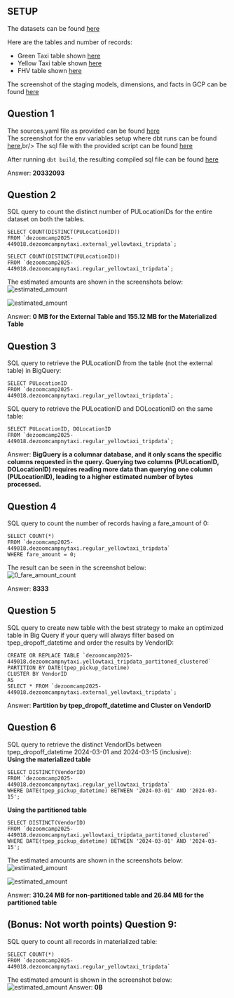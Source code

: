 ## SETUP

The datasets can be found [here](./images/datasets_in_gcs.png) <br/>

Here are the tables and number of records:
* Green Taxi table shown [here](./images/green_taxi_records_bq.png) <br/>
* Yellow Taxi table shown [here](./images/yellow_taxi_records_bq.png) <br/>
* FHV table shown [here](./images/fhv_records_bq.png) <br/>

The screenshot of the staging models, dimensions, and facts in GCP can be found [here](./images/data_objects_bq.png) <br/>


## Question 1
The sources.yaml file as provided can be found [here](./sources.yaml)<br/>
The screenshot for the env variables setup where dbt runs can be found [here](./images/question1_1.png),br/>
The sql file with the provided script can be found [here](./ext_green_taxi.sql)<br/>

After running `dbt build`, the resulting compiled sql file can be found [here](./ext_green_taxi_compiled.sql)


Answer: **20332093**

## Question 2
SQL query to count the distinct number of PULocationIDs for the entire dataset on both the tables.</br>
```
SELECT COUNT(DISTINCT(PULocationID))
FROM `dezoomcamp2025-449018.dezoomcampnytaxi.external_yellowtaxi_tripdata`;

SELECT COUNT(DISTINCT(PULocationID))
FROM `dezoomcamp2025-449018.dezoomcampnytaxi.regular_yellowtaxi_tripdata`;
```

The estimated amounts are shown in the screenshots below:<br/>
![estimated_amount](./images/question2_1.png)

![estimated_amount](./images/question2_2.png)

Answer: **0 MB for the External Table and 155.12 MB for the Materialized Table**


## Question 3
SQL query to retrieve the PULocationID from the table (not the external table) in BigQuery:<br/>
```
SELECT PULocationID
FROM `dezoomcamp2025-449018.dezoomcampnytaxi.regular_yellowtaxi_tripdata`;
```
SQL query to retrieve the PULocationID and DOLocationID on the same table:<br/>
```
SELECT PULocationID, DOLocationID
FROM `dezoomcamp2025-449018.dezoomcampnytaxi.regular_yellowtaxi_tripdata`;
```
Answer: **BigQuery is a columnar database, and it only scans the specific columns requested in the query. Querying two columns (PULocationID, DOLocationID) requires 
reading more data than querying one column (PULocationID), leading to a higher estimated number of bytes processed.**


## Question 4
SQL query to count the number of records having a fare_amount of 0:
```
SELECT COUNT(*)
FROM `dezoomcamp2025-449018.dezoomcampnytaxi.regular_yellowtaxi_tripdata`
WHERE fare_amount = 0;
```
The result can be seen in the screenshot below:<br/>
![0_fare_amount_count](./images/question4.png)

Answer: **8333**

## Question 5
SQL query to create new table with the best strategy to make an optimized table in Big Query if your query will always filter based on tpep_dropoff_datetime and order the results by VendorID:<br/>
```
CREATE OR REPLACE TABLE `dezoomcamp2025-449018.dezoomcampnytaxi.yellowtaxi_tripdata_partitoned_clustered`
PARTITION BY DATE(tpep_pickup_datetime)
CLUSTER BY VendorID 
AS
SELECT * FROM `dezoomcamp2025-449018.dezoomcampnytaxi.external_yellowtaxi_tripdata`;
```
Answer: **Partition by tpep_dropoff_datetime and Cluster on VendorID**


## Question 6
SQL query to retrieve the distinct VendorIDs between tpep_dropoff_datetime 2024-03-01 and 2024-03-15 (inclusive):</br>
**Using the materialized table**<br/>
```
SELECT DISTINCT(VendorID)
FROM `dezoomcamp2025-449018.dezoomcampnytaxi.regular_yellowtaxi_tripdata`
WHERE DATE(tpep_pickup_datetime) BETWEEN '2024-03-01' AND '2024-03-15';
```
**Using the partitioned table**<br/>
```
SELECT DISTINCT(VendorID)
FROM `dezoomcamp2025-449018.dezoomcampnytaxi.yellowtaxi_tripdata_partitoned_clustered`
WHERE DATE(tpep_pickup_datetime) BETWEEN '2024-03-01' AND '2024-03-15';
```
The estimated amounts are shown in the screenshots below:<br/>
![estimated_amount](./images/question6_1.png)

![estimated_amount](./images/question6_2.png)

Answer: **310.24 MB for non-partitioned table and 26.84 MB for the partitioned table**

## (Bonus: Not worth points) Question 9:
SQL query to count all records in materialized table:
```
SELECT COUNT(*)
FROM `dezoomcamp2025-449018.dezoomcampnytaxi.regular_yellowtaxi_tripdata`
```
The estimated amount is shown in the screenshot below:<br/>
![estimated_amount](./images/question9.png)
Answer: **0B**
